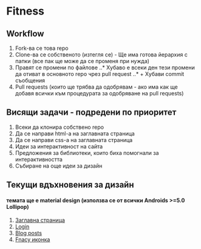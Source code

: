 # Fitness

## Workflow
1. Fork-ва се това repo
2. Clone-ва се собственото (изтегля се) - Ще има готова йерархия с папки (все пак ще може да се променя при нужда)
3. Правят се промени по файлове
..* Хубаво е всеки ден тези промени да отиват в основното repo чрез pull request
..* + Хубави commit съобщения
4. Pull requests (които ще трябва да одобрявам - ако има как ще добавя всички към процедурата за одобряване на pull requests)

## Висящи задачи - подредени по приоритет
1. Всеки да клонира собствено repo
2. Да се направи html-a на заглавната страница
3. Да се направи css-a на заглавната страница
4. Идеи за интерактивност на сайта
5. Предложения за библиотеки, които биха помогнали за интерактивността
6. Събиране на още идеи за дизайн

## Текущи вдъхновения за дизайн
#### темата ще е material design (използва се от всички Androids >=5.0 Lollipop)
1. [Заглавна страница](http://assets.materialup.com/uploads/005627a2-3c9b-4ddf-8e6a-5e9cbbeaa411/preview)
2. [Login](http://assets.materialup.com/uploads/f5ca900b-2eb1-4c69-8876-8314afd9b482/preview.jpg)
3. [Blog posts](http://assets.materialup.com/uploads/f4f381cc-7d51-4f7c-805e-7e83d4e3efac/preview.jpg)
4. [Fnacy иконка](http://assets.materialup.com/uploads/760fcd9d-dfd6-4c91-be54-dfd230d448fc/preview.png)